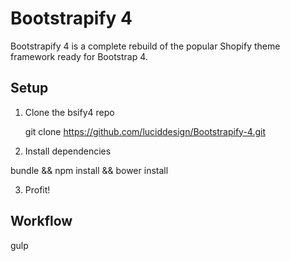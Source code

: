 # Bootstrapify 4

Bootstrapify 4 is a complete rebuild of the popular Shopify theme framework ready for Bootstrap 4.

## Setup

1. Clone the bsify4 repo

    git clone https://github.com/luciddesign/Bootstrapify-4.git

2. Install dependencies

  bundle && npm install && bower install

3. Profit!

## Workflow

gulp